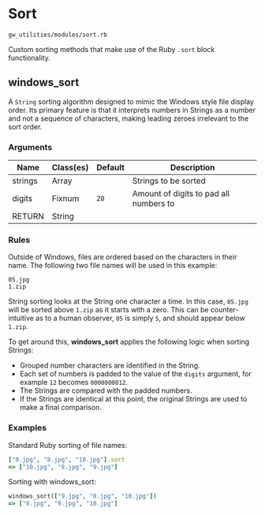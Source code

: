 # Sort

`gw_utilities/modules/sort.rb`

Custom sorting methods that make use of the Ruby `.sort` block functionality.

## windows_sort

A `String` sorting algorithm designed to mimic the Windows style file display order. Its primary feature is that it interprets numbers in Strings as a number and not a sequence of characters, making leading zeroes irrelevant to the sort order.

### Arguments

| Name    | Class(es) | Default | Description |
| ------- | --------- | ------- | ----------- |
| strings | Array     |         | Strings to be sorted |
| digits  | Fixnum    | `20`    | Amount of digits to pad all numbers to |
| RETURN  | String    |

### Rules

Outside of Windows, files are ordered based on the characters in their name. The following two file names will be used in this example:

```
05.jpg
1.zip
```

String sorting looks at the String one character a time. In this case, `05.jpg` will be sorted above `1.zip` as it starts with a zero. This can be counter-intuitive as to a human observer, `05` is simply `5`, and should appear below `1.zip`.

To get around this, **windows_sort** applies the following logic when sorting Strings:
- Grouped number characters are identified in the String.
- Each set of numbers is padded to the value of the `digits` argument, for example `12` becomes `0000000012`.
- The Strings are compared with the padded numbers.
- If the Strings are identical at this point, the original Strings are used to make a final comparison.

### Examples

Standard Ruby sorting of file names:
```ruby
["9.jpg", "8.jpg", "10.jpg"].sort
=> ["10.jpg", "8.jpg", "9.jpg"]
```

Sorting with windows_sort:
```ruby
windows_sort(["9.jpg", "8.jpg", "10.jpg"])
=> ["8.jpg", "9.jpg", "10.jpg"]
```
